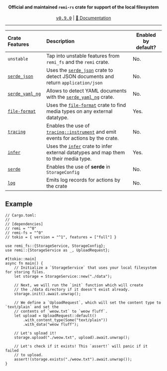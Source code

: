 <div align="center">
    <h4>Official and maintained <code>remi-rs</code> crate for support of the local filesystem</h4>
    <kbd><a href="https://github.com/Noelware/remi-rs/releases/0.9.0">v0.9.0</a></kbd> | <a href="https://docs.rs/remi">📜 Documentation</a>
    <hr />
</div>

| Crate Features    | Description                                                                            | Enabled by default?  |
| :---------------- | :------------------------------------------------------------------------------------- | -------------------- |
| `unstable`        | Tap into unstable features from `remi_fs` and the `remi` crate.                        | No.                  |
| [`serde_json`]    | Uses the [`serde_json`] crate to detect JSON documents and return `application/json`   | No.                  |
| [`serde_yaml_ng`] | Allows to detect YAML documents with the [`serde_yaml_ng`] crate.                      | No.                  |
| [`file-format`]   | Uses the [`file-format`] crate to find media types on any external datatype.           | Yes.                 |
| [`tracing`]       | Enables the use of [`tracing::instrument`] and emit events for actions by the crate.   | No.                  |
| [`infer`]         | Uses the [`infer`] crate to infer external datatypes and map them to their media type. | Yes.                 |
| [`serde`]         | Enables the use of **serde** in `StorageConfig`                                        | No.                  |
| [`log`]           | Emits log records for actions by the crate                                             | No.                  |

## Example
```rust,no_run
// Cargo.toml:
//
// [dependencies]
// remi = "^0"
// remi-fs = "^0"
// tokio = { version = "^1", features = ["full"] }

use remi_fs::{StorageService, StorageConfig};
use remi::{StorageService as _, UploadRequest};

#[tokio::main]
async fn main() {
    // Initialize a `StorageService` that uses your local filesystem for storing files.
    let storage = StorageService::new("./data");

    // Next, we will run the `init` function which will create
    // the ./data directory if it doesn't exist already.
    storage.init().await.unwrap();

    // We define a `UploadRequest`, which will set the content type to `text/plain` and set the
    // contents of `weow.txt` to `weow fluff`.
    let upload = UploadRequest::default()
        .with_content_type(Some("text/plain"))
        .with_data("weow fluff");

    // Let's upload it!
    storage.upload("./weow.txt", upload).await.unwrap();

    // Let's check if it exists! This `assert!` will panic if it failed
    // to upload.
    assert!(storage.exists("./weow.txt").await.unwrap());
}
```

[`tracing::instrument`]: https://docs.rs/tracing/*/tracing/attr.instrument.html
[`serde_yaml_ng`]: https://crates.io/crates/serde_yaml_ng
[`file-format`]: https://crates.io/crates/file-format
[`serde_json`]: https://crates.io/crates/serde_json
[`tracing`]: https://crates.io/crates/tracing
[`infer`]: https://crates.io/crates/infer
[`serde`]: https://serde.rs
[`log`]: https://crates.io/crates/log
